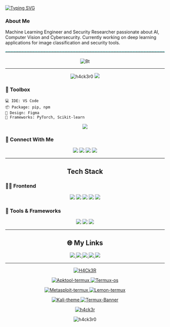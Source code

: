 


<!-- 🔥 Typing Header -->
<a href="https://git.io/typing-svg">
  <img src="https://readme-typing-svg.demolab.com?font=Fira+Code&size=30&pause=1000&color=0AFFEF&lines=Hey+Geeks++%F0%9F%91%8B;I+am+Raj+Aryan;AI+%2B+Cybersecurity+%3D+%E2%9A%A1%EF%B8%8F;Hack+the+Limits" alt="Typing SVG" />
</a>



### About Me
 
Machine Learning Engineer and Security Researcher passionate about AI, Computer Vision and Cybersecurity. Currently working on deep learning applications for image classification and security tools.
<p></p>

<hr style="border: none; border-top: 1px dashed #0ff; margin: 20px 0;" />



<p align="center"><img src="https://user-images.githubusercontent.com/46929618/150071352-0321e505-255d-4034-b884-fb166cc7e488.gif" alt="Bt">



---
<p align="center">
  <img src="https://komarev.com/ghpvc/?username=h4ck3r0&label=Profile%20views&color=0e75b6&style=for-the-badge" alt="h4ck3r0" /> 
  <img src="https://img.shields.io/badge/Open%20Source%20Contributor-Hacktoberfest%20-pink?style=for-the-badge" />
</p>

### 🧰 Toolbox
```
💻 IDE: VS Code
📦 Package: pip, npm
🎨 Design: Figma
🧠 Frameworks: PyTorch, Scikit-learn
```

<p align="center">
  <img src="https://readme-typing-svg.demolab.com?font=Fira+Code&duration=3000&pause=1000&color=FF00F0&center=true&vCenter=true&width=600&lines=//+No+system+is+safe.;#include+<AI.h>;while(alive)+{+code();+}+🔥;" />


### 🔗 Connect With Me

<p align="center">
  <a href="https://dev.to/h4ck3r" style="text-decoration: none;">
    <img src="https://img.shields.io/badge/Dev.to-0A0A0A?style=for-the-badge&logo=devdotto&logoColor=white" />
  </a>
  <a href="https://instagram.com/h4ck3r0_official" style="text-decoration: none;">
    <img src="https://img.shields.io/badge/Instagram-E4405F?style=for-the-badge&logo=instagram&logoColor=white" />
  </a>
  <a href="https://h4ck3r.me" style="text-decoration: none;">
    <img src="https://img.shields.io/badge/Website-12100E?style=for-the-badge&logo=wordpress&logoColor=white" />
  </a>
  <a href="https://linkedin.com/in/h4ck3r0" style="text-decoration: none;">
    <img src="https://img.shields.io/badge/LinkedIn-0077B5?style=for-the-badge&logo=linkedin&logoColor=white" />
  </a>
</p>



---

<h2 align="center">Tech Stack</h2>

### 🧑‍🎨 Frontend
<p align="center">
  <img src="https://img.shields.io/badge/HTML5-E34F26?style=for-the-badge&logo=html5&logoColor=white" />
  <img src="https://img.shields.io/badge/CSS3-1572B6?style=for-the-badge&logo=css3&logoColor=white" />
  <img src="https://img.shields.io/badge/JavaScript-F7DF1E?style=for-the-badge&logo=javascript&logoColor=black" />
  <img src="https://img.shields.io/badge/Figma-F24E1E?style=for-the-badge&logo=figma&logoColor=white" />
  <img src="https://img.shields.io/badge/WordPress-21759B?style=for-the-badge&logo=wordpress&logoColor=white" />
</p>

### 🧠 Tools & Frameworks
<p align="center">
  <img src="https://img.shields.io/badge/PyTorch-EE4C2C?style=for-the-badge&logo=pytorch&logoColor=white" />
  <img src="https://img.shields.io/badge/OpenCV-5C3EE8?style=for-the-badge&logo=opencv&logoColor=white" />
  <img src="https://img.shields.io/badge/Scikit--learn-F7931E?style=for-the-badge&logo=scikit-learn&logoColor=white" />
</p>


---
 
<!-- 🌐 My Links -->
<h2 align="center">🌐 My Links</h2>

<p align="center">
  <a href="https://youtube.com/c/h4ck3r0" target="_blank">
    <img src="https://img.shields.io/badge/YouTube-FF0000?style=for-the-badge&logo=youtube&logoColor=white" />
  </a>
  
  <a href="https://h4ck3r.me" target="_blank">
    <img src="https://img.shields.io/badge/My%20Website-000000?style=for-the-badge&logo=wordpress&logoColor=white" />
  </a>

  <a href="https://support.h4ck3r.me" target="_blank">
    <img src="https://img.shields.io/badge/Support%20Me-007FFF?style=for-the-badge&logo=helpdesk&logoColor=white" />
  </a>

  <a href="https://h4ck3r.me/donation/" target="_blank">
    <img src="https://img.shields.io/badge/Donate-F8B400?style=for-the-badge&logo=ko-fi&logoColor=black" />
  </a>

  <a href="https://www.instagram.com/h4ck3r0_official" target="_blank">
    <img src="https://img.shields.io/badge/Instagram-E4405F?style=for-the-badge&logo=instagram&logoColor=white" />
  </a>
</p>

---


  <p align="center">
  <a href="https://github.com/h4ck3r0">
    <img title="H4Ck3R" src="https://github-readme-stats-q2ta.vercel.app/api?username=h4ck3r0&show_icons=true&include_all_commits=true&theme=chartreuse-dark&cache_seconds=3200">
  </a>
</p>

<p align="center">
  <a href="https://github.com/h4ck3r0/Apktool-termux">
    <img title="Apktool-termux" src="https://github-readme-stats-q2ta.vercel.app/api/pin/?username=h4ck3r0&repo=Apktool-termux&theme=radical">
  </a>
  <a href="https://github.com/h4ck3r0/Termux-os">
    <img title="Termux-os" src="https://github-readme-stats-q2ta.vercel.app/api/pin/?username=h4ck3r0&repo=Termux-os&theme=radical">
  </a>
</p>

<p align="center">
  <a href="https://github.com/h4ck3r0/Metasploit-termux">
    <img title="Metasploit-termux" src="https://github-readme-stats-q2ta.vercel.app/api/pin/?username=h4ck3r0&repo=Metasploit-termux&theme=tokyonight">
  </a>
  <a href="https://github.com/h4ck3r0/Lemon-termux">
    <img title="Lemon-termux" src="https://github-readme-stats-q2ta.vercel.app/api/pin/?username=h4ck3r0&repo=Lemon-termux&theme=tokyonight">
  </a>
</p>

<p align="center">
  <a href="https://github.com/h4ck3r0/kali-theme">
    <img title="Kali-theme" src="https://github-readme-stats-q2ta.vercel.app/api/pin/?username=h4ck3r0&repo=kali-theme&theme=dracula">
  </a>
  <a href="https://github.com/h4ck3r0/Termux-banner">
    <img title="Termux-Banner" src="https://github-readme-stats-q2ta.vercel.app/api/pin/?username=h4ck3r0&repo=Termux-banner&theme=dracula">
  </a>
</p>

<p align="center">
  <a href="https://github.com/h4ck3r0">
    <img title="h4ck3r" src="https://github-readme-stats-q2ta.vercel.app/api/top-langs/?username=h4ck3r0&layout=compact&theme=tokyonight&cache_seconds=3200">
  </a>
</p>

<p align="center">
  <img align="center" src="https://github-readme-streak-stats.herokuapp.com/?user=h4ck3r0&theme=chartreuse-dark&cache_seconds=3200" alt="h4ck3r0" />
</p>
